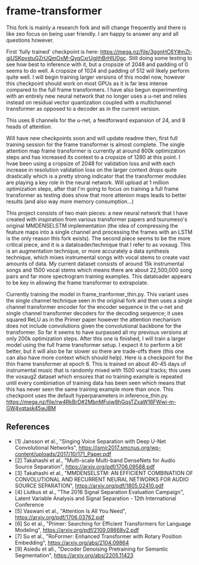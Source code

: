 # frame-transformer

This fork is mainly a research fork and will change frequently and there is like zeo focus on being user friendly. I am happy to answer any and all questions however.

First 'fully trained' checkpoint is here: https://mega.nz/file/3ggnHC6Y#mZl-gjUSKpvstuGZrUQmOxM-QyqCxrUgjthBrHIU0gc. Still doing some testing to see how best to inference with it, but a cropsize of 2048 and padding of 0 seems to do well. A cropsize of 1024 and padding of 512 will likely perform quite well. I will begin training larger versions of this model now, however this checkpoint should work on most GPUs as it is far less intense compared to the full frame transformers. I have also begun experimenting with an entirely new neural network that no longer uses a u-net and relies instead on residual vector quantization coupled with a multichannel transformer as opposed to a decoder as in the current version.

This uses 8 channels for the u-net, a feedforward expansion of 24, and 8 heads of attention.

Will have new checkpoints soon and will update readme then, first full training session for the frame transformer is almost complete. The single attention map frame transformer is currently at around 800k optimization steps and has increased its context to a cropsize of 1280 at this point. I hvae been using a cropsize of 2048 for validation loss and with each increase in resolution validation loss on the larger context drops quite drastically which is a pretty strong indicator that the transformer modules are playing a key role in the neural network. Will upload at 1 million optimization steps, after that I'm going to focus on training a full frame transformer as testing does show that more attenion maps leads to better results (and also way more memory consumption...) 

This project consists of two main pieces: a new neural network that I have created with inspiration from various transformer papers and tsurumeso's original MMDENSELSTM implementation (the idea of compressing the feature maps into a single channel and processing the frames with an LSTM is the only reason this fork exists). The second piece seems to be the more critical piece, and it is a dataloader/technique that I refer to as voxaug. This is an augmentation technique, or more accurately a data synthesis technique, which mixes instrumental songs with vocal stems to create vast amounts of data. My current dataset consists of around 15k instrumental songs and 1500 vocal stems which means there are about 22,500,000 song pairs and far more spectrogram training examples. This dataloader appears to be key in allowing the frame transformer to extrapolate.

Currently training the model in frame_tranformer_thin.py. This variant uses the single channel technique seen in the original fork and then uses a single channel transformer encoder for the encoder sequence in the u-net and single channel transformer decoders for the decoding sequence; it uses squared ReLU as in the Primer paper however the attention mechanism does not include convolutions given the convolutional backbone for the transformer. So far it seems to have surpassed all my previous versions at only 200k optimization steps. After this one is finished, I will train a larger model using the full frame transformer setup. I expect it to perform a bit better, but it will also be far slower so there are trade-offs there (this one can also have more context which should help). Here is a checkpoint for the thin frame transformer at epoch 6. This is trained on about 40-45 days of instrumental music that is randomly mixed with 1500 vocal tracks; this uses the voxaug2 dataset which ensures that no training example is repeated until every combiniation of training data has been seen which means that this has never seen the same training example more than once. This checkpoint uses the default hyperparameters in inference_thin.py. https://mega.nz/file/rw4RkBrD#2MbnMFujw8hGqsTZxaW16FWwi-m-GW4vqtask45wJBM

## References
- [1] Jansson et al., "Singing Voice Separation with Deep U-Net Convolutional Networks", https://ismir2017.smcnus.org/wp-content/uploads/2017/10/171_Paper.pdf
- [2] Takahashi et al., "Multi-scale Multi-band DenseNets for Audio Source Separation", https://arxiv.org/pdf/1706.09588.pdf
- [3] Takahashi et al., "MMDENSELSTM: AN EFFICIENT COMBINATION OF CONVOLUTIONAL AND RECURRENT NEURAL NETWORKS FOR AUDIO SOURCE SEPARATION", https://arxiv.org/pdf/1805.02410.pdf
- [4] Liutkus et al., "The 2016 Signal Separation Evaluation Campaign", Latent Variable Analysis and Signal Separation - 12th International Conference
- [5] Vaswani et al., "Attention Is All You Need", https://arxiv.org/pdf/1706.03762.pdf
- [6] So et al., "Primer: Searching for Efficient Transformers for Language Modeling", https://arxiv.org/pdf/2109.08668v2.pdf
- [7] Su et al., "RoFormer: Enhanced Transformer with Rotary Position Embedding", https://arxiv.org/abs/2104.09864
- [9] Asiedu et all., "Decoder Denoising Pretraining for Semantic Segmentation", https://arxiv.org/abs/2205.11423
